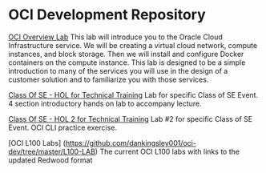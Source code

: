 # OCI Development Repository


[OCI Overview Lab](https://github.com/dankingsley001/oci-dev/tree/master/OCI_Overview_HOL)
This lab will introduce you to the Oracle Cloud Infrastructure service.  We will be creating a virtual cloud network, compute instances, and block storage.  Then we will install and configure Docker containers on the compute instance.   This lab is designed to be a simple introduction to many of the services you will use in the design of a customer solution and to familiarize you with those services.

[Class Of SE - HOL for Technical Training](https://github.com/dankingsley001/oci-dev/tree/master/Class-Of-HOL-01)
Lab for specific Class of SE Event.  4 section introductory hands on lab to accompany lecture.

[Class Of SE - HOL 2 for Technical Training](https://github.com/dankingsley001/oci-dev/tree/master/Class-Of-HOL-02)
Lab #2 for specific Class of SE Event.  OCI CLI practice exercise.

[OCI L100 Labs] (https://github.com/dankingsley001/oci-dev/tree/master/L100-LAB)
The current OCI L100 labs with links to the updated Redwood format

